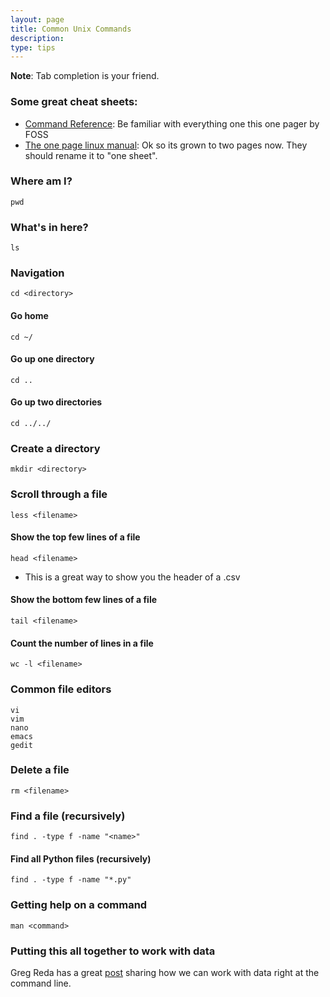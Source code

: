 ```yaml
---
layout: page
title: Common Unix Commands
description:
type: tips
---
```

**Note**: Tab completion is your friend.

### Some great cheat sheets:
* [Command Reference](fwunixref.pdf): Be familiar with everything one this one pager by FOSS
* [The one page linux manual](OnePageLinuxManual.pdf): Ok so its grown to two pages now.  They should rename it to "one sheet".

### Where am I?
    pwd

### What's in here?
    ls

### Navigation
    cd <directory>

#### Go home
    cd ~/

#### Go up one directory
    cd ..

#### Go up two directories
    cd ../../

### Create a directory
    mkdir <directory>

### Scroll through a file
    less <filename>
    
#### Show the top few lines of a file
    head <filename>
* This is a great way to show you the header of a .csv    
    
#### Show the bottom few lines of a file
    tail <filename>    
    
#### Count the number of lines in a file
    wc -l <filename>   

### Common file editors
    vi
    vim
    nano
    emacs
    gedit

### Delete a file
    rm <filename>

### Find a file (recursively)
    find . -type f -name "<name>"

#### Find all Python files (recursively)
    find . -type f -name "*.py"

### Getting help on a command
    man <command>       

### Putting this all together to work with data
Greg Reda has a great <a href="http://www.gregreda.com/2013/07/15/unix-commands-for-data-science/">post</a> sharing how we can work with data right at the command line.
